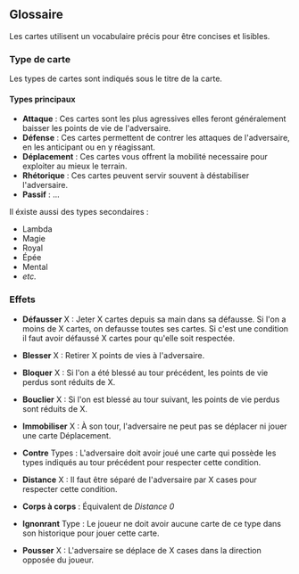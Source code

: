 ## Glossaire

Les cartes utilisent un vocabulaire précis pour être concises et lisibles.

### Type de carte
Les types de cartes sont indiqués sous le titre de la carte.

#### Types principaux

- **Attaque** : Ces cartes sont les plus agressives elles feront généralement baisser les points de vie de l'adversaire.
- **Défense** : Ces cartes permettent de contrer les attaques de l'adversaire, en les anticipant ou en y réagissant.
- **Déplacement** : Ces cartes vous offrent la mobilité necessaire pour exploiter au mieux le terrain.
- **Rhétorique** : Ces cartes peuvent servir souvent à déstabiliser l'adversaire.
- **Passif** : ...

Il éxiste aussi des types secondaires :
- Lambda
- Magie
- Royal
- Épée
- Mental
- *etc.*

### Effets

- **Défausser** X : Jeter X cartes depuis sa main dans sa défausse. Si l'on a moins de X cartes, on defausse toutes ses cartes. Si c'est une condition il faut avoir défaussé X cartes pour qu'elle soit respectée.

- **Blesser** X : Retirer X points de vies à l'adversaire.

- **Bloquer** X : Si l'on a été blessé au tour précédent, les points de vie perdus sont réduits de X.

- **Bouclier** X : Si l'on est blessé au tour suivant, les points de vie perdus sont réduits de X.

- **Immobiliser** X : À son tour, l'adversaire ne peut pas se déplacer ni jouer une carte Déplacement.

- **Contre** Types : L'adversaire doit avoir joué une carte qui possède les types indiqués au tour précédent pour respecter cette condition.

- **Distance** X : Il faut être séparé de l'adversaire par X cases pour respecter cette condition.

- **Corps à corps** : Équivalent de *Distance 0*

- **Ignonrant** Type : Le joueur ne doit avoir aucune carte de ce type dans son historique pour jouer cette carte.

- **Pousser** X : L'adversaire se déplace de X cases dans la direction opposée du joueur.